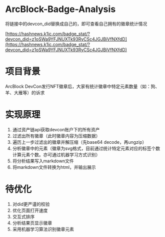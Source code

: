 # ArcBlock-Badge-Analysis

将链接中的devcon_did替换成自己的，即可查看自己拥有的徽章统计情况

[https://hashnews.k1ic.com/badge_stat/?devcon_did=z1oSWa9YFJNUXTk93RyCSc4JGJBiVfNXfdD](https://hashnews.k1ic.com/badge_stat/?devcon_did=z1oSWa9YFJNUXTk93RyCSc4JGJBiVfNXfdD)

# 项目背景
ArcBlock DevCon发行NFT徽章后，大家有统计徽章中特定元素数量（如：狗、羊、大雁等）的诉求


# 实现原理
1. 通过资产链api获取devcon账户下的所有资产
2. 过滤出所有徽章（此时徽章内容为压缩数据）
3. 遍历上一步过滤出的徽章并解压缩（先base64 decode，再ungzip）
4. 分析徽章中的元素（徽章为svg格式，目前通过统计特定元素对应的标签个数计算元素个数。亦可通过机器学习方式识别）
5. 将分析结果写入markdown文件
6. 将markdown文件转换为html，并输出展示

# 待优化
1. 对did更严谨的校验
2. 优化页面打开速度
3. 交互式排序
4. 分析结果页显示徽章
5. 采用机器学习算法识别徽章元素
